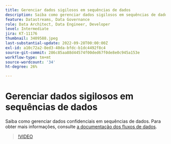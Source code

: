 ```yaml
---
title: Gerenciar dados sigilosos em sequências de dados
description: Saiba como gerenciar dados sigilosos em sequências de dados.
feature: Datastreams, Data Governance
role: Data Architect, Data Engineer, Developer
level: Intermediate
jira: KT-11176
thumbnail: 3409588.jpeg
last-substantial-update: 2022-09-28T00:00:00Z
exl-id: a10c72a2-8ed3-40da-bfdc-b1dc4492f8c4
source-git-commit: 286c85aa88d44574f00ded67f0de8e0c945a153e
workflow-type: tm+mt
source-wordcount: '34'
ht-degree: 26%

---
```


# Gerenciar dados sigilosos em sequências de dados

Saiba como gerenciar dados confidenciais em sequências de dados.  Para obter mais informações, consulte [a documentação dos fluxos de dados](https://experienceleague.adobe.com/docs/experience-platform/edge/datastreams/overview.html?lang=pt-BR).

>[!VIDEO](https://video.tv.adobe.com/v/3415829/?learn=on&enablevpops&captions=por_br)
